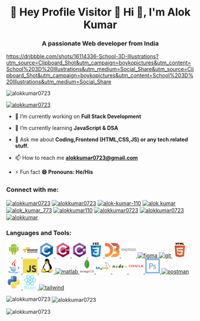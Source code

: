 <h1 align="center">🌈 Hey Profile Visitor 👀 Hi 👋, I'm Alok Kumar</h1>
<h3 align="center">A passionate Web developer from India</h3>

https://dribbble.com/shots/16114336-School-3D-Illustrations?utm_source=Clipboard_Shot&utm_campaign=boykopictures&utm_content=School%203D%20Illustrations&utm_medium=Social_Share&utm_source=Clipboard_Shot&utm_campaign=boykopictures&utm_content=School%203D%20Illustrations&utm_medium=Social_Share

<p align="left"> <img src="https://komarev.com/ghpvc/?username=alokkumar0723&label=Profile%20views&color=0e75b6&style=flat" alt="alokkumar0723" /> </p>

<p align="left"> <a href="https://twitter.com/alokkumar0723" target="blank"><img src="https://img.shields.io/twitter/follow/alokkumar0723?logo=twitter&style=for-the-badge" alt="alokkumar0723" /></a> </p>

- 🔭 I’m currently working on **Full Stack Development**

- 🌱 I’m currently learning **JavaScript & DSA**

- 💬 Ask me about **Coding,Frontend (HTML,CSS,JS) or any tech related stuff.**

- 📫 How to reach me **alokkumar0723@gmail.com**

- ⚡ Fun fact **😄 Pronouns: He/His**

<h3 align="left">Connect with me:</h3>
<p align="left">
<a href="https://dev.to/alokkumar0723" target="blank"><img align="center" src="https://cdn.jsdelivr.net/npm/simple-icons@3.0.1/icons/dev-dot-to.svg" alt="alokkumar0723" height="30" width="40" /></a>
<a href="https://twitter.com/alokkumar0723" target="blank"><img align="center" src="https://raw.githubusercontent.com/rahuldkjain/github-profile-readme-generator/master/src/images/icons/Social/twitter.svg" alt="alokkumar0723" height="30" width="40" /></a>
<a href="https://linkedin.com/in/alok-kumar-110" target="blank"><img align="center" src="https://raw.githubusercontent.com/rahuldkjain/github-profile-readme-generator/master/src/images/icons/Social/linked-in-alt.svg" alt="alok-kumar-110" height="30" width="40" /></a>
<a href="https://fb.com/alok kumar" target="blank"><img align="center" src="https://raw.githubusercontent.com/rahuldkjain/github-profile-readme-generator/master/src/images/icons/Social/facebook.svg" alt="alok kumar" height="30" width="40" /></a>
<a href="https://instagram.com/alok_kumar_773" target="blank"><img align="center" src="https://raw.githubusercontent.com/rahuldkjain/github-profile-readme-generator/master/src/images/icons/Social/instagram.svg" alt="alok_kumar_773" height="30" width="40" /></a>
<a href="https://www.codechef.com/users/alokkumar110" target="blank"><img align="center" src="https://cdn.jsdelivr.net/npm/simple-icons@3.1.0/icons/codechef.svg" alt="alokkumar110" height="30" width="40" /></a>
<a href="https://www.hackerrank.com/alokkumar0723" target="blank"><img align="center" src="https://raw.githubusercontent.com/rahuldkjain/github-profile-readme-generator/master/src/images/icons/Social/hackerrank.svg" alt="alokkumar0723" height="30" width="40" /></a>
<a href="https://codeforces.com/profile/alokkumar0723" target="blank"><img align="center" src="https://cdn.jsdelivr.net/npm/simple-icons@3.0.1/icons/codeforces.svg" alt="alokkumar0723" height="30" width="40" /></a>
<a href="https://discord.gg/alokkumar" target="blank"><img align="center" src="https://raw.githubusercontent.com/rahuldkjain/github-profile-readme-generator/master/src/images/icons/Social/discord.svg" alt="alokkumar" height="30" width="40" /></a>
</p>

<h3 align="left">Languages and Tools:</h3>
<p align="left"> <a href="https://developer.android.com" target="_blank"> <img src="https://raw.githubusercontent.com/devicons/devicon/master/icons/android/android-original-wordmark.svg" alt="android" width="40" height="40"/> </a> <a href="https://aws.amazon.com" target="_blank"> <img src="https://raw.githubusercontent.com/devicons/devicon/master/icons/amazonwebservices/amazonwebservices-original-wordmark.svg" alt="aws" width="40" height="40"/> </a> <a href="https://www.cprogramming.com/" target="_blank"> <img src="https://raw.githubusercontent.com/devicons/devicon/master/icons/c/c-original.svg" alt="c" width="40" height="40"/> </a> <a href="https://www.w3schools.com/cpp/" target="_blank"> <img src="https://raw.githubusercontent.com/devicons/devicon/master/icons/cplusplus/cplusplus-original.svg" alt="cplusplus" width="40" height="40"/> </a> <a href="https://www.w3schools.com/cs/" target="_blank"> <img src="https://raw.githubusercontent.com/devicons/devicon/master/icons/csharp/csharp-original.svg" alt="csharp" width="40" height="40"/> </a> <a href="https://www.w3schools.com/css/" target="_blank"> <img src="https://raw.githubusercontent.com/devicons/devicon/master/icons/css3/css3-original-wordmark.svg" alt="css3" width="40" height="40"/> </a> <a href="https://d3js.org/" target="_blank"> <img src="https://raw.githubusercontent.com/devicons/devicon/master/icons/d3js/d3js-original.svg" alt="d3js" width="40" height="40"/> </a> <a href="https://expressjs.com" target="_blank"> <img src="https://raw.githubusercontent.com/devicons/devicon/master/icons/express/express-original-wordmark.svg" alt="express" width="40" height="40"/> </a> <a href="https://www.figma.com/" target="_blank"> <img src="https://www.vectorlogo.zone/logos/figma/figma-icon.svg" alt="figma" width="40" height="40"/> </a> <a href="https://git-scm.com/" target="_blank"> <img src="https://www.vectorlogo.zone/logos/git-scm/git-scm-icon.svg" alt="git" width="40" height="40"/> </a> <a href="https://www.w3.org/html/" target="_blank"> <img src="https://raw.githubusercontent.com/devicons/devicon/master/icons/html5/html5-original-wordmark.svg" alt="html5" width="40" height="40"/> </a> <a href="https://www.java.com" target="_blank"> <img src="https://raw.githubusercontent.com/devicons/devicon/master/icons/java/java-original.svg" alt="java" width="40" height="40"/> </a> <a href="https://developer.mozilla.org/en-US/docs/Web/JavaScript" target="_blank"> <img src="https://raw.githubusercontent.com/devicons/devicon/master/icons/javascript/javascript-original.svg" alt="javascript" width="40" height="40"/> </a> <a href="https://www.linux.org/" target="_blank"> <img src="https://raw.githubusercontent.com/devicons/devicon/master/icons/linux/linux-original.svg" alt="linux" width="40" height="40"/> </a> <a href="https://www.mathworks.com/" target="_blank"> <img src="https://upload.wikimedia.org/wikipedia/commons/2/21/Matlab_Logo.png" alt="matlab" width="40" height="40"/> </a> <a href="https://www.mongodb.com/" target="_blank"> <img src="https://raw.githubusercontent.com/devicons/devicon/master/icons/mongodb/mongodb-original-wordmark.svg" alt="mongodb" width="40" height="40"/> </a> <a href="https://www.mysql.com/" target="_blank"> <img src="https://raw.githubusercontent.com/devicons/devicon/master/icons/mysql/mysql-original-wordmark.svg" alt="mysql" width="40" height="40"/> </a> <a href="https://nodejs.org" target="_blank"> <img src="https://raw.githubusercontent.com/devicons/devicon/master/icons/nodejs/nodejs-original-wordmark.svg" alt="nodejs" width="40" height="40"/> </a> <a href="https://www.oracle.com/" target="_blank"> <img src="https://raw.githubusercontent.com/devicons/devicon/master/icons/oracle/oracle-original.svg" alt="oracle" width="40" height="40"/> </a> <a href="https://www.photoshop.com/en" target="_blank"> <img src="https://raw.githubusercontent.com/devicons/devicon/master/icons/photoshop/photoshop-line.svg" alt="photoshop" width="40" height="40"/> </a> <a href="https://postman.com" target="_blank"> <img src="https://www.vectorlogo.zone/logos/getpostman/getpostman-icon.svg" alt="postman" width="40" height="40"/> </a> <a href="https://www.python.org" target="_blank"> <img src="https://raw.githubusercontent.com/devicons/devicon/master/icons/python/python-original.svg" alt="python" width="40" height="40"/> </a> <a href="https://reactjs.org/" target="_blank"> <img src="https://raw.githubusercontent.com/devicons/devicon/master/icons/react/react-original-wordmark.svg" alt="react" width="40" height="40"/> </a> <a href="https://tailwindcss.com/" target="_blank"> <img src="https://www.vectorlogo.zone/logos/tailwindcss/tailwindcss-icon.svg" alt="tailwind" width="40" height="40"/> </a> </p>

<p><img align="left" src="https://github-readme-stats.vercel.app/api/top-langs?username=alokkumar0723&show_icons=true&locale=en&layout=compact" alt="alokkumar0723" /></p>

<p>&nbsp;<img align="center" src="https://github-readme-stats.vercel.app/api?username=alokkumar0723&show_icons=true&locale=en" alt="alokkumar0723" /></p>

<p><img align="center" src="https://github-readme-streak-stats.herokuapp.com/?user=alokkumar0723&" alt="alokkumar0723" /></p>

